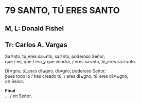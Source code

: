 # 79 SANTO, TÚ ERES SANTO

## M, L: Donald Fishel
## Tr: Carlos A. Vargas

Sa↗nto, tú_eres sa↘nto, sa↗nto, poderoso Señor;  
que / es, que / era_y que vendrá, / eres sa↘nto, tú_eres sa↗↘nto.  

Di↗gno, tú_eres di↘gno, di↗gno, poderoso Señor;  
pues todo lo / has creado tú, / eres di↘gno, tú_eres di↗↘gno,  
oh Señor.  

**Final**  
… / oh Señor.  

